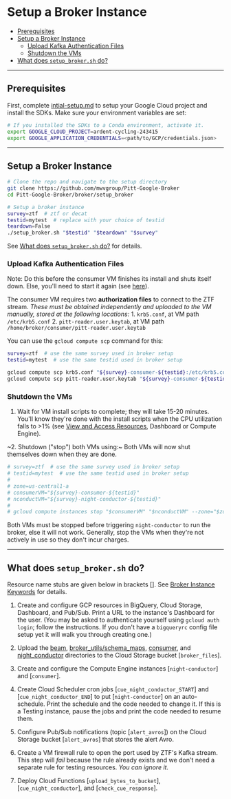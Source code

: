 # Setup a Broker Instance

- [Prerequisites](#prerequisites)
- [Setup a Broker Instance](#setup-a-broker-instance)
    - [Upload Kafka Authentication Files](#upload-kafka-authentication-files)
    - [Shutdown the VMs](#shutdown-the-vms)
- [What does `setup_broker.sh` do?](#what-does-setup_brokersh-do)

---

## Prerequisites
First, complete [intial-setup.md](intial-setup.md) to setup your Google Cloud project and install the SDKs. Make sure your environment variables are set:

```bash
# If you installed the SDKs to a Conda environment, activate it.
export GOOGLE_CLOUD_PROJECT=ardent-cycling-243415
export GOOGLE_APPLICATION_CREDENTIALS=<path/to/GCP/credentials.json>
```

---

## Setup a Broker Instance
```bash
# Clone the repo and navigate to the setup directory
git clone https://github.com/mwvgroup/Pitt-Google-Broker
cd Pitt-Google-Broker/broker/setup_broker

# Setup a broker instance
survey=ztf  # ztf or decat
testid=mytest  # replace with your choice of testid
teardown=False
./setup_broker.sh "$testid" "$teardown" "$survey"
```

See [What does `setup_broker.sh` do?](#what-does-setup_brokersh-do) for details.


### Upload Kafka Authentication Files

Note: Do this before the consumer VM finishes its install and shuts itself down.
Else, you'll need to start it again (see [here](view-resources.md#ce)).

The consumer VM requires two __authorization files__ to connect to the ZTF stream.
_These must be obtained independently and uploaded to the VM manually, stored at the following locations:_
    1. `krb5.conf`, at VM path `/etc/krb5.conf`
    2. `pitt-reader.user.keytab`, at VM path `/home/broker/consumer/pitt-reader.user.keytab`

You can use the `gcloud compute scp` command for this:
```bash
survey=ztf  # use the same survey used in broker setup
testid=mytest  # use the same testid used in broker setup

gcloud compute scp krb5.conf "${survey}-consumer-${testid}:/etc/krb5.conf" --zone="$CE_ZONE"
gcloud compute scp pitt-reader.user.keytab "${survey}-consumer-${testid}:/home/broker/consumer/pitt-reader.user.keytab" --zone="$CE_ZONE"
```

### Shutdown the VMs

1. Wait for VM install scripts to complete; they will take 15-20 minutes. You'll know they're done with the install scripts when the CPU utilization falls to >1% (see [View and Access Resources](view-resources.md), Dashboard or Compute Engine).

~2. Shutdown ("stop") both VMs using:~ Both VMs will now shut themselves down when they are done.

```bash
# survey=ztf  # use the same survey used in broker setup
# testid=mytest  # use the same testid used in broker setup
#
# zone=us-central1-a
# consumerVM="${survey}-consumer-${testid}"
# nconductVM="${survey}-night-conductor-${testid}"
#
# gcloud compute instances stop "$consumerVM" "$nconductVM" --zone="$zone"
```

Both VMs must be stopped before triggering `night-conductor` to run the broker, else it will not work.
Generally, stop the VMs when they're not actively in use so they don't incur charges.

---

## What does `setup_broker.sh` do?

Resource name stubs are given below in brackets [].
See [Broker Instance Keywords](broker-instance-keywords.md) for details.

1. Create and configure GCP resources in BigQuery, Cloud Storage, Dashboard, and Pub/Sub. Print a URL to the instance's Dashboard for the user. (You may be asked to authenticate yourself using `gcloud auth login`; follow the instructions. If you don't have a `bigqueryrc` config file setup yet it will walk you through creating one.)

2. Upload the [beam](beam/), [broker_utils/schema_maps](broker_utils/schema_maps/),  [consumer](consumer/), and [night_conductor](night_conductor/) directories to the Cloud Storage bucket [`broker_files`].

3. Create and configure the Compute Engine instances [`night-conductor`] and [`consumer`].

4. Create Cloud Scheduler cron jobs [`cue_night_conductor_START`] and [`cue_night_conductor_END`] to put [`night-conductor`] on an auto-schedule. Print the schedule and the code needed to change it. If this is a Testing instance, pause the jobs and print the code needed to resume them.

5. Configure Pub/Sub notifications (topic [`alert_avros`]) on the Cloud Storage bucket [`alert_avros`] that stores the alert Avro.

6. Create a VM firewall rule to open the port used by ZTF's Kafka stream.
This step will _fail_ because the rule already exists and we don't need a separate rule for testing resources.
_You can ignore it._

7. Deploy Cloud Functions [`upload_bytes_to_bucket`], [`cue_night_conductor`], and [`check_cue_response`].
